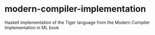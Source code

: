 # modern-compiler-implementation
Haskell implementation of the Tiger language from the Modern Compiler Implementation in ML book
